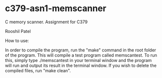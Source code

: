 c379-asn1-memscanner
====================

C memory scanner. Assignment for C379

Rooshil Patel

How to use:

In order to compile the program, run the "make" command in the root folder of the program. This will compile a test program called memscantest. To run this, simply type ./memscantest in your terminal window and the program will run and output its result in the terminal window. If you wish to delete the compiled files, run "make clean".
